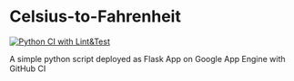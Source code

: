 # Celsius-to-Fahrenheit

[![Python CI with Lint&Test](https://github.com/Admakkc/Celsius-to-Fahrenheit/actions/workflows/ci.yml/badge.svg)](https://github.com/Admakkc/Celsius-to-Fahrenheit/actions/workflows/ci.yml)

A simple python script deployed as Flask App on Google App Engine with GitHub CI
